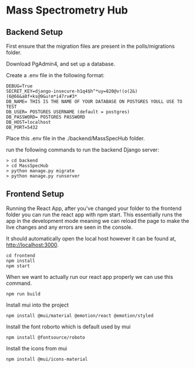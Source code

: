 # Mass Spectrometry Hub
## Backend Setup
First ensure that the migration files are present in the polls/migrations folder.

Download PgAdmin4, and set up a database.

Create a .env file in the following format:
```
DEBUG=True
SECRET_KEY=django-insecure-h1q4$h^*uy=820@v!(o(2&)(6@66&a8f+ks@9&u!m*i47rv#3*
DB_NAME= THIS IS THE NAME OF YOUR DATABASE ON POSTGRES YOULL USE TO TEST
DB_USER= POSTGRES USERNAME (default = postgres)
DB_PASSWORD= POSTGRES PASSWORD
DB_HOST=localhost
DB_PORT=5432
```
Place this .env file in the ./backend/MassSpecHub folder.

run the following commands to run the backend Django server:
```
> cd backend
> cd MassSpecHub
> python manage.py migrate
> python manage.py runserver
```

## Frontend Setup
Running the React App, after you've changed your folder to the frontend folder you can run the react app with npm start. This essentially runs the app in the development mode meaning we can reload the page to make the live changes and any errors are seen in the console.

It should automatically open the local host however it can be found at, [http://localhost:3000](http://localhost:3000).
```
cd frontend
npm install
npm start
```

When we want to actually run our react app properly we can use this command. 
```
npm run build
```

Install mui into the project
```
npm install @mui/material @emotion/react @emotion/styled
```

Install the font roborto which is default used by mui
```
npm install @fontsource/roboto
```

Install the icons from mui
```
npm install @mui/icons-material
```